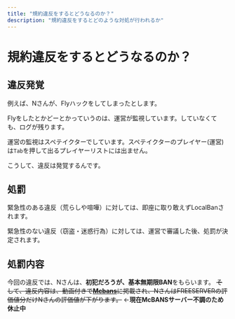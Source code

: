 ```yaml
---
title: "規約違反をするとどうなるのか？"
description: "規約違反をするとどのような対処が行われるか"
---
```

# 規約違反をするとどうなるのか？

## 違反発覚

例えば、Nさんが、Flyハックをしてしまったとします。

Flyをしたとかどーとかっていうのは、運営が監視しています。していなくても、ログが残ります。

運営の監視はスペテイクターでしています。スペテイクターのプレイヤー(運営)は`Tab`を押して出るプレイヤーリストには出ません。

こうして、違反は発覚するんです。

## 処罰

緊急性のある違反（荒らしや喧嘩）に対しては、即座に取り敢えずLocalBanされます。

緊急性のない違反（窃盗・迷惑行為）に対しては、運営で審議した後、処罰が決定されます。

## 処罰内容

今回の違反では、Nさんは、**初犯だろうが、基本無期限BAN**をもらいます。
~~そして、違反内容は、動画付きで[**Mcbans**](https://www.mcbans.com)に掲載され、NさんはFREESERVERの評価値分だけNさんの評価値が下がります。~~
←**現在McBANSサーバー不調のため休止中**
